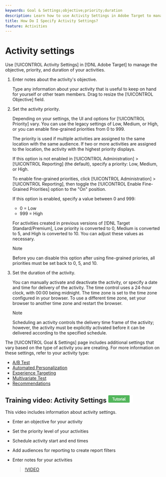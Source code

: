 ```yaml
---
keywords: Goal & Settings;objective;priority;duration
description: Learn how to use Activity Settings in Adobe Target to manage the objective, priority, and duration of your activities.
title: How Do I Specify Activity Settings?
feature: Activities
---
```


# Activity settings

Use [!UICONTROL Activity Settings] in [!DNL Adobe Target] to manage the objective, priority, and duration of your activities.

1. Enter notes about the activity's objective.

   Type any information about your activity that is useful to keep on hand for yourself or other team members. Drag to resize the [!UICONTROL Objective] field. 
1. Set the activity priority.

   Depending on your settings, the UI and options for [!UICONTROL Priority] vary. You can use the legacy settings of Low, Medium, or High, or you can enable fine-grained priorities from 0 to 999.

   The priority is used if multiple activities are assigned to the same location with the same audience. If two or more activities are assigned to the location, the activity with the highest priority displays.

   If this option is not enabled in [!UICONTROL Administration] > [!UICONTROL Reporting] (the default), specify a priority: Low, Medium, or High.

   To enable fine-grained priorities, click [!UICONTROL Administration] > [!UICONTROL Reporting], then toggle the [!UICONTROL Enable Fine-Grained Priorities] option to the "On" position.

   If this option is enabled, specify a value between 0 and 999:

   * 0 = Low 
   * 999 = High

   For activities created in previous versions of [!DNL Target Standard/Premium], Low priority is converted to 0, Medium is converted to 5, and High is converted to 10. You can adjust these values as necessary.

   >[!NOTE]
   >
   >Before you can disable this option after using fine-grained priories, all priorities must be set back to 0, 5, and 10.

1. Set the duration of the activity.

   You can manually activate and deactivate the activity, or specify a date and time for delivery of the activity. The time control uses a 24-hour clock, with 00:00 being midnight. The time zone is set to the time zone configured in your browser. To use a different time zone, set your browser to another time zone and restart the browser.

   >[!NOTE]
   >
   >Scheduling an activity controls the delivery time frame of the activity; however, the activity must be explicitly activated before it can be delivered according to the specified schedule.

The [!UICONTROL Goal & Settings] page includes additional settings that vary based on the type of activity you are creating. For more information on these settings, refer to your activity type:

* [A/B Test](/help/c-activities/t-test-ab/t-test-create-ab/ab-goals-and-settings.md#reference_B25389FD6F3A4989801E740364B089CC) 
 * [Automated Personalization](/help/c-activities/t-automated-personalization/automated-personalization.md#task_8AAF837796D74CF893CA2F88BA1491C9) 
* [Experience Targeting](/help/c-activities/t-experience-target/t-xt-create/xt-goals-and-settings.md#reference_B25389FD6F3A4989801E740364B089CC) 
* [Multivariate Test](/help/c-activities/c-multivariate-testing/t-create-multivariate-test/goals-and-settings.md#reference_B25389FD6F3A4989801E740364B089CC) 
* [Recommendations](/help/c-recommendations/t-create-recs-activity/recs-activity-settings.md#reference_3FDA8388CEEC4159949151C1829E2FBB)

## Training video: Activity Settings ![Tutorial badge](/help/assets/tutorial.png)

This video includes information about activity settings.

* Enter an objective for your activity 
* Set the priority level of your activities 
* Schedule activity start and end times 
* Add audiences for reporting to create report filters 
* Enter notes for your activities

   >[!VIDEO](https://video.tv.adobe.com/v/17381) 
